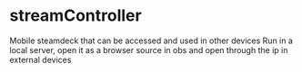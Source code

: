 # streamController
 Mobile steamdeck that can be accessed and used in other devices
 Run in a local server, open it as a browser source in obs and open through the ip in external devices
